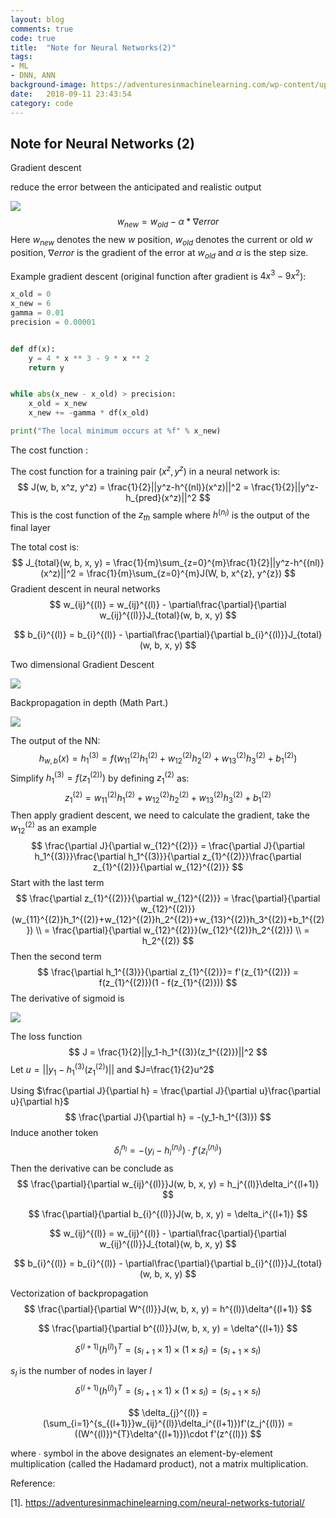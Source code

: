 ```yaml
---
layout: blog
comments: true
code: true
title:  "Note for Neural Networks(2)"
tags:
- ML
- DNN, ANN
background-image: https://adventuresinmachinelearning.com/wp-content/uploads/2017/03/medical-abstract-swirls-1-1151086-e1490598260335.jpg
date:   2018-09-11 23:43:54
category: code
---
```


## Note for Neural Networks (2)

Gradient descent 

reduce the error between the anticipated and  realistic output

![](https://i.loli.net/2021/03/15/sXPlbIWZ1hCxAc3.png)
$$
w_{new}=w_{old}-\alpha*\nabla error
$$
Here $w_{new}$ denotes the new $w$ position, $w_{old}$ denotes the current or old $w$ position, $\nabla error$ is the gradient of the error at $w_{old}$ and $\alpha$ is the step size.

Example gradient descent (original function after gradient is $4x^3 - 9x^2$): 

```python
x_old = 0
x_new = 6
gamma = 0.01
precision = 0.00001


def df(x):
    y = 4 * x ** 3 - 9 * x ** 2
    return y


while abs(x_new - x_old) > precision:
    x_old = x_new
    x_new += -gamma * df(x_old)

print("The local minimum occurs at %f" % x_new)
```

The cost function :

The cost function for a training pair $(x^z, y^z)$ in a neural network is:
$$
J(w, b, x^z, y^z) = \frac{1}{2}||y^z-h^{(nl)}(x^z)||^2 = \frac{1}{2}||y^z-h_{pred}(x^z)||^2
$$
This is the cost function of the $z_{th}$ sample where $h^{(n_l)}$ is the output of the final layer

The total cost is:
$$
J_{total}(w, b, x, y) = \frac{1}{m}\sum_{z=0}^{m}\frac{1}{2}||y^z-h^{(nl)}(x^z)||^2 = \frac{1}{m}\sum_{z=0}^{m}J(W, b, x^{z}, y^{z})
$$
Gradient descent in neural networks
$$
w_{ij}^{(l)} = w_{ij}^{(l)} - \partial\frac{\partial}{\partial w_{ij}^{(l)}}J_{total}(w, b, x, y)
$$

$$
b_{i}^{(l)} = b_{i}^{(l)} - \partial\frac{\partial}{\partial b_{i}^{(l)}}J_{total}(w, b, x, y)
$$

Two dimensional Gradient Descent

![](https://i.loli.net/2021/03/15/Ldo41mIYhyEjWHS.png)

Backpropagation in  depth (Math Part.)

![](https://i.loli.net/2021/03/15/9quw4jRH23hSmLU.png)

The output of the NN:
$$
h_{w, b}(x) = h_1^{(3)} = f(w_{11}^{(2)}h_1^{(2)}+w_{12}^{(2)}h_2^{(2)}+w_{13}^{(2)}h_3^{(2)}+b_1^{(2)})
$$
Simplify $h_1^{(3)} = f(z_1^{(2))})$ by defining $z_1^{(2)}$ as:
$$
z_1^{(2)}=w_{11}^{(2)}h_1^{(2)}+w_{12}^{(2)}h_2^{(2)}+w_{13}^{(2)}h_3^{(2)}+b_1^{(2)}
$$
Then apply gradient descent, we need to calculate the gradient, take the $w_{12}^{(2)}$ as an example
$$
\frac{\partial J}{\partial w_{12}^{(2)}} = \frac{\partial J}{\partial h_1^{(3)}}\frac{\partial h_1^{(3)}}{\partial z_{1}^{(2)}}\frac{\partial z_{1}^{(2)}}{\partial w_{12}^{(2)}}
$$
Start with the last term
$$
\frac{\partial z_{1}^{(2)}}{\partial w_{12}^{(2)}}
= \frac{\partial}{\partial w_{12}^{(2)}}(w_{11}^{(2)}h_1^{(2)}+w_{12}^{(2)}h_2^{(2)}+w_{13}^{(2)}h_3^{(2)}+b_1^{(2)}) \\
= \frac{\partial}{\partial w_{12}^{(2)}}(w_{12}^{(2)}h_2^{(2)}) \\
= h_2^{(2)}
$$
Then the second term 
$$
\frac{\partial h_1^{(3)}}{\partial z_{1}^{(2)}}= f'(z_{1}^{(2)}) = f(z_{1}^{(2)})(1 - f(z_{1}^{(2)}))
$$
The derivative of sigmoid is

![](https://i.loli.net/2021/03/15/zYqG8vpsOF41AQu.png)

The loss function
$$
J = \frac{1}{2}||y_1-h_1^{(3)}(z_1^{(2)})||^2
$$
Let $u=||y_1-h_1^{(3)}(z_1^{(2)})||$ and $J=\frac{1}{2}u^2$

Using $\frac{\partial J}{\partial h} = \frac{\partial J}{\partial u}\frac{\partial u}{\partial h}$
$$
\frac{\partial J}{\partial h} = -(y_1-h_1^{(3)})
$$
Induce another token
$$
\delta_i^{n_l} = -(y_i - h_i^{(n_l)})·f'(z_i^{(n_l)})
$$
Then the derivative can be conclude as
$$
\frac{\partial}{\partial w_{ij}^{(l)}}J(w, b, x, y) = h_j^{(l)}\delta_i^{(l+1)}
$$

$$
\frac{\partial}{\partial b_{i}^{(l)}}J(w, b, x, y) = \delta_i^{(l+1)}
$$

$$
w_{ij}^{(l)} = w_{ij}^{(l)} - \partial\frac{\partial}{\partial w_{ij}^{(l)}}J_{total}(w, b, x, y)
$$

$$
b_{i}^{(l)} = b_{i}^{(l)} - \partial\frac{\partial}{\partial b_{i}^{(l)}}J_{total}(w, b, x, y)
$$

Vectorization of backpropagation
$$
\frac{\partial}{\partial W^{(l)}}J(w, b, x, y) = h^{(l)}\delta^{(l+1)}
$$

$$
\frac{\partial}{\partial b^{(l)}}J(w, b, x, y) = \delta^{(l+1)}
$$

$$
\delta^{(l+1)}(h^{(l)})^{T} = (s_{l+1} \times 1) \times (1 \times s_l) = (s_{l+1} \times s_l)
$$

$s_l$ is the number of nodes in layer $l$
$$
\delta^{(l+1)}(h^{(l)})^{T} = (s_{l+1} \times 1) \times (1 \times s_l) = (s_{l+1} \times s_l)
$$

$$
\delta_{j}^{(l)} = (\sum_{i=1}^{s_{(l+1)}}w_{ij}^{(l)}\delta_i^{(l+1)})f'(z_j^{(l)}) = ((W^{(l)})^{T}\delta^{(l+1)})\cdot f'(z^{(l)})
$$

where ∙ symbol in the above designates an element-by-element multiplication (called the Hadamard product), not a matrix multiplication.



Reference:

[1]. <https://adventuresinmachinelearning.com/neural-networks-tutorial/>